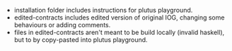 - installation folder includes instructions for plutus playground. 
- edited-contracts includes edited version of original IOG, changing some behaviours or adding comments.
- files in edited-contracts aren't meant to be build locally (invalid haskell), but to by copy-pasted into plutus playground.